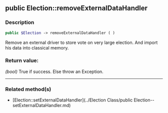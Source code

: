## public Election::removeExternalDataHandler

### Description    

```php
public $Election -> removeExternalDataHandler ( )
```

Remove an external driver to store vote on very large election. And import his data into classical memory.    


### Return value:   

*(bool)* True if success. Else throw an Exception.


---------------------------------------

### Related method(s)      

* [Election::setExternalDataHandler](../Election Class/public Election--setExternalDataHandler.md)    
